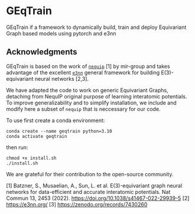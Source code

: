 # GEqTrain
GEqTrain if a framework to dynamically build, train and deploy Equivariant Graph based models using pytorch and e3nn

Acknowledgments
---------------

GEqTrain is based on the work of [`nequip`](https://github.com/mir-group/nequip) [1] by mir-group and takes advantage
of the excellent [`e3nn`](https://github.com/e3nn/e3nn) general framework for building E(3)-equivariant neural networks [2,3].

We have adapted the code to work on generic Equivariant Graphs, detaching from NequIP original purpose of learning interatomic potentials.
To improve generalizability and to simplify installation, we include and modify here a subset of `nequip` that is neccessary for our code.

To use first create a conda environment:

```
conda create --name geqtrain python=3.10
conda activate geqtrain
```
then run:
```
chmod +x install.sh
./install.sh
```

We are grateful for their contribution to the open-source community.

  [1] Batzner, S., Musaelian, A., Sun, L. et al. E(3)-equivariant graph neural networks for data-efficient and accurate interatomic potentials. Nat Commun 13, 2453 (2022). https://doi.org/10.1038/s41467-022-29939-5
  [2] https://e3nn.org/
  [3] https://zenodo.org/records/7430260